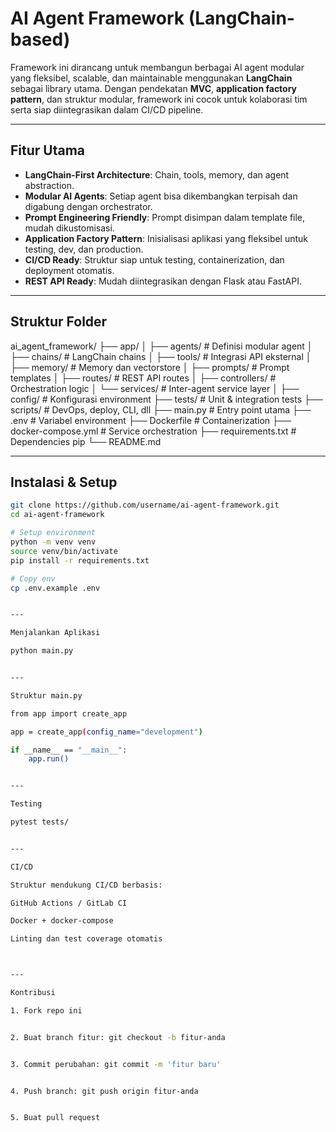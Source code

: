 # AI Agent Framework (LangChain-based)

Framework ini dirancang untuk membangun berbagai AI agent modular yang fleksibel, scalable, dan maintainable menggunakan **LangChain** sebagai library utama. Dengan pendekatan **MVC**, **application factory pattern**, dan struktur modular, framework ini cocok untuk kolaborasi tim serta siap diintegrasikan dalam CI/CD pipeline.

---

## Fitur Utama

- **LangChain-First Architecture**: Chain, tools, memory, dan agent abstraction.
- **Modular AI Agents**: Setiap agent bisa dikembangkan terpisah dan digabung dengan orchestrator.
- **Prompt Engineering Friendly**: Prompt disimpan dalam template file, mudah dikustomisasi.
- **Application Factory Pattern**: Inisialisasi aplikasi yang fleksibel untuk testing, dev, dan production.
- **CI/CD Ready**: Struktur siap untuk testing, containerization, dan deployment otomatis.
- **REST API Ready**: Mudah diintegrasikan dengan Flask atau FastAPI.

---

## Struktur Folder

ai_agent_framework/ ├── app/ │   ├── agents/             # Definisi modular agent │   ├── chains/             # LangChain chains │   ├── tools/              # Integrasi API eksternal │   ├── memory/             # Memory dan vectorstore │   ├── prompts/            # Prompt templates │   ├── routes/             # REST API routes │   ├── controllers/        # Orchestration logic │   └── services/           # Inter-agent service layer │ ├── config/                 # Konfigurasi environment ├── tests/                  # Unit & integration tests ├── scripts/                # DevOps, deploy, CLI, dll ├── main.py                 # Entry point utama ├── .env                    # Variabel environment ├── Dockerfile              # Containerization ├── docker-compose.yml      # Service orchestration ├── requirements.txt        # Dependencies pip └── README.md

---

## Instalasi & Setup

```bash
git clone https://github.com/username/ai-agent-framework.git
cd ai-agent-framework

# Setup environment
python -m venv venv
source venv/bin/activate
pip install -r requirements.txt

# Copy env
cp .env.example .env


---

Menjalankan Aplikasi

python main.py


---

Struktur main.py

from app import create_app

app = create_app(config_name="development")

if __name__ == "__main__":
    app.run()


---

Testing

pytest tests/


---

CI/CD

Struktur mendukung CI/CD berbasis:

GitHub Actions / GitLab CI

Docker + docker-compose

Linting dan test coverage otomatis



---

Kontribusi

1. Fork repo ini


2. Buat branch fitur: git checkout -b fitur-anda


3. Commit perubahan: git commit -m 'fitur baru'


4. Push branch: git push origin fitur-anda


5. Buat pull request
